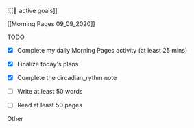 ![[🎯 active goals]]

[[Morning Pages 09_09_2020]]


TODO

- [x] Complete my daily Morning Pages activity (at least 25 mins)

- [x] Finalize today's plans
- [x] Complete the circadian_rythm note
- [ ] Write at least 50 words
- [ ] Read at least 50 pages


Other